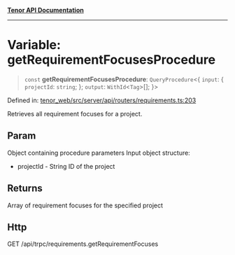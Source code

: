 [**Tenor API Documentation**](../../README.md)

***

# Variable: getRequirementFocusesProcedure

> `const` **getRequirementFocusesProcedure**: `QueryProcedure`\<\{ `input`: \{ `projectId`: `string`; \}; `output`: `WithId`\<`Tag`\>[]; \}\>

Defined in: [tenor\_web/src/server/api/routers/requirements.ts:203](https://github.com/Apantli/Tenor/blob/293d0ddb2d5307c4150fcd161249995fd5278c7d/tenor_web/src/server/api/routers/requirements.ts#L203)

Retrieves all requirement focuses for a project.

## Param

Object containing procedure parameters
Input object structure:
- projectId - String ID of the project

## Returns

Array of requirement focuses for the specified project

## Http

GET /api/trpc/requirements.getRequirementFocuses
